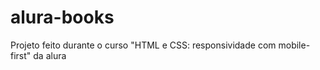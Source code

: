 # alura-books
 Projeto feito durante o curso "HTML e CSS: responsividade com mobile-first" da alura
